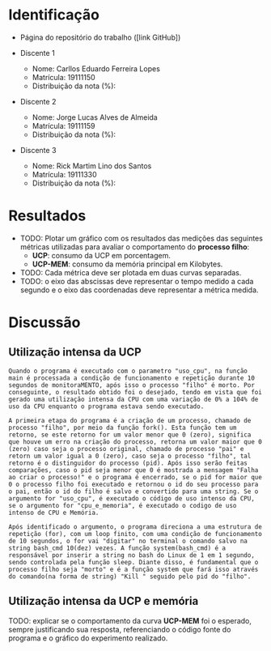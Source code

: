 # Identificação

* Página do repositório do trabalho ([link GitHub]) 

* Discente 1
	* Nome: Carllos Eduardo Ferreira Lopes
	* Matrícula: 19111150
	* Distribuição da nota (%): 
* Discente 2
	* Nome: Jorge Lucas Alves de Almeida
	* Matrícula: 19111159
	* Distribuição da nota (%): 
* Discente 3
	* Nome: Rick Martim Lino dos Santos
	* Matrícula: 19111330
	* Distribuição da nota (%): 		
	
# Resultados

* TODO: Plotar um gráfico com os resultados das medições das seguintes métricas utilizadas para avaliar o comportamento do **processo filho**:
	*  **UCP**: consumo da UCP em porcentagem.
	*  **UCP-MEM**: consumo da memória principal em Kilobytes.
* TODO: Cada métrica deve ser plotada em duas curvas separadas.
* TODO: o eixo das abscissas deve representar o tempo medido a cada segundo e o eixo das coordenadas deve representar a métrica medida.


# Discussão

## Utilização intensa da UCP

	Quando o programa é executado com o parametro "uso_cpu", na função main é processada a condição de funcionamento e repetição durante 10 segundos de monitoraMENTO, após isso o processo "filho" é morto. Por conseguinte, o resultado obtido foi o desejado, tendo em vista que foi gerado uma utilização intensa da CPU com uma variação de 0% a 104% de uso da CPU enquanto o programa estava sendo executado.
	
	A primeira etapa do programa é a criação de um processo, chamado de processo "filho", por meio da função fork(). Esta função tem um retorno, se este retorno for um valor menor que 0 (zero), significa que houve um erro na criação do processo, retorna um valor maior que 0 (zero) caso seja o processo original, chamado de processo "pai" e retorn um valor igual a 0 (zero), caso seja o processo "filho", tal retorno é o distinguidor do processo (pid). Após isso serão feitas comparações, caso o pid seja menor que 0 é mostrada a mensagem "Falha ao criar o processo!" e o programa é encerrado, se o pid for maior que 0 o processo filho foi executado e retornou o id do seu processo para o pai, então o id do filho é salvo e convertido para uma string. Se o argumento for "uso_cpu", é executado o código de uso intenso da CPU, se o argumento for "cpu_e_memoria", é executado o codigo de uso intenso de CPU e Memória.
	
	Após identificado o argumento, o programa direciona a uma estrutura de repetição (for), com um loop finito, com uma condição de funcionamento de 10 segundos, o for vai "digitar" no terminal o comando salvo na string bash_cmd 10(dez) vezes. A função system(bash_cmd) é a responsável por inserir a string no bash do Linux de 1 em 1 segundo, sendo controlada pela função sleep. Diante disso, é fundamental que o processo filho seja "morto" e é a função system que fará isso através do comando(na forma de string) "Kill " seguido pelo pid do "filho". 
	
	

## Utilização intensa da UCP e memória

TODO: explicar se o comportamento da curva **UCP-MEM** foi o esperado, sempre justificando sua resposta, referenciando o código fonte do programa e o gráfico do experimento realizado.
